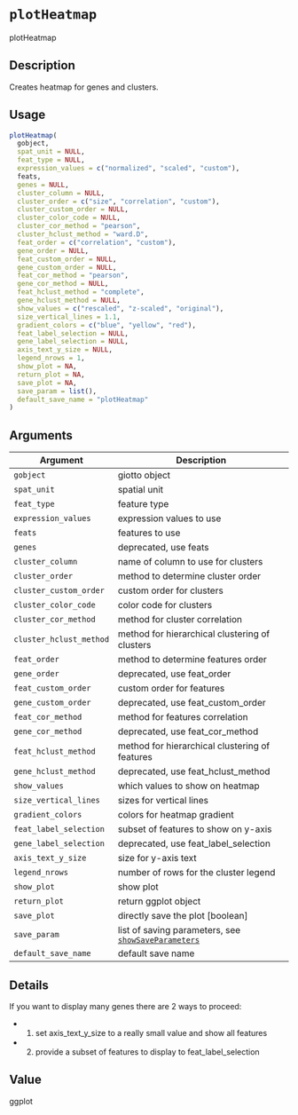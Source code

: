 # `plotHeatmap`

plotHeatmap


## Description

Creates heatmap for genes and clusters.


## Usage

```r
plotHeatmap(
  gobject,
  spat_unit = NULL,
  feat_type = NULL,
  expression_values = c("normalized", "scaled", "custom"),
  feats,
  genes = NULL,
  cluster_column = NULL,
  cluster_order = c("size", "correlation", "custom"),
  cluster_custom_order = NULL,
  cluster_color_code = NULL,
  cluster_cor_method = "pearson",
  cluster_hclust_method = "ward.D",
  feat_order = c("correlation", "custom"),
  gene_order = NULL,
  feat_custom_order = NULL,
  gene_custom_order = NULL,
  feat_cor_method = "pearson",
  gene_cor_method = NULL,
  feat_hclust_method = "complete",
  gene_hclust_method = NULL,
  show_values = c("rescaled", "z-scaled", "original"),
  size_vertical_lines = 1.1,
  gradient_colors = c("blue", "yellow", "red"),
  feat_label_selection = NULL,
  gene_label_selection = NULL,
  axis_text_y_size = NULL,
  legend_nrows = 1,
  show_plot = NA,
  return_plot = NA,
  save_plot = NA,
  save_param = list(),
  default_save_name = "plotHeatmap"
)
```


## Arguments

Argument      |Description
------------- |----------------
`gobject`     |     giotto object
`spat_unit`     |     spatial unit
`feat_type`     |     feature type
`expression_values`     |     expression values to use
`feats`     |     features to use
`genes`     |     deprecated, use feats
`cluster_column`     |     name of column to use for clusters
`cluster_order`     |     method to determine cluster order
`cluster_custom_order`     |     custom order for clusters
`cluster_color_code`     |     color code for clusters
`cluster_cor_method`     |     method for cluster correlation
`cluster_hclust_method`     |     method for hierarchical clustering of clusters
`feat_order`     |     method to determine features order
`gene_order`     |     deprecated, use feat_order
`feat_custom_order`     |     custom order for features
`gene_custom_order`     |     deprecated, use feat_custom_order
`feat_cor_method`     |     method for features correlation
`gene_cor_method`     |     deprecated, use feat_cor_method
`feat_hclust_method`     |     method for hierarchical clustering of features
`gene_hclust_method`     |     deprecated, use feat_hclust_method
`show_values`     |     which values to show on heatmap
`size_vertical_lines`     |     sizes for vertical lines
`gradient_colors`     |     colors for heatmap gradient
`feat_label_selection`     |     subset of features to show on y-axis
`gene_label_selection`     |     deprecated, use feat_label_selection
`axis_text_y_size`     |     size for y-axis text
`legend_nrows`     |     number of rows for the cluster legend
`show_plot`     |     show plot
`return_plot`     |     return ggplot object
`save_plot`     |     directly save the plot [boolean]
`save_param`     |     list of saving parameters, see [`showSaveParameters`](#showsaveparameters)
`default_save_name`     |     default save name


## Details

If you want to display many genes there are 2 ways to proceed:
   

*  1. set axis_text_y_size to a really small value and show all features   

*  2. provide a subset of features to display to feat_label_selection


## Value

ggplot


